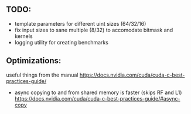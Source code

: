 ## TODO:
* template parameters for different uint sizes (64/32/16)
* fix input sizes to sane multiple (8/32) to accomodate bitmask and kernels
* logging utility for creating benchmarks

## Optimizations:
useful things from the manual https://docs.nvidia.com/cuda/cuda-c-best-practices-guide/

* async copying to and from shared memory is faster (skips RF and L1) https://docs.nvidia.com/cuda/cuda-c-best-practices-guide/#async-copy

